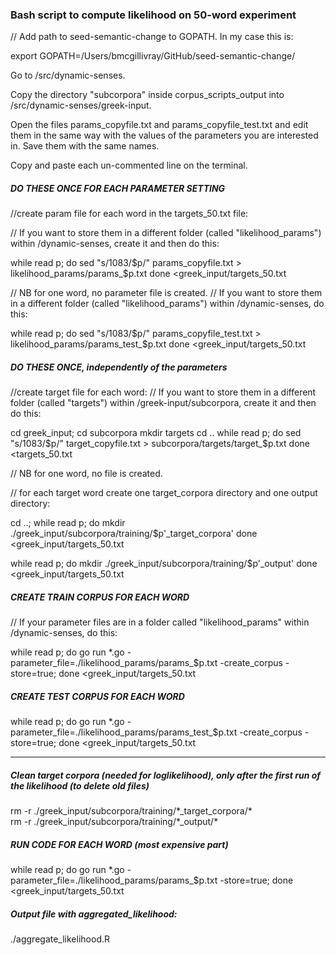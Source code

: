 ### Bash script to compute likelihood on 50-word experiment

// Add path to seed-semantic-change to GOPATH. In my case this is:

export GOPATH=/Users/bmcgillivray/GitHub/seed-semantic-change/

Go to /src/dynamic-senses.

Copy the directory "subcorpora" inside corpus_scripts_output into /src/dynamic-senses/greek-input.

Open the files params_copyfile.txt and params_copyfile_test.txt and edit them in the same way with the values of the parameters you are interested in. Save them with the same names.

Copy and paste each un-commented line on the terminal.

##### DO THESE ONCE FOR EACH PARAMETER SETTING

//create param file for each word in the targets_50.txt file:

// If you want to store them in a different folder (called "likelihood_params") within /dynamic-senses, create it and then do this:

while read p;  do
sed "s/1083/$p/" params_copyfile.txt > likelihood_params/params_$p.txt
done <greek_input/targets_50.txt

// NB for one word, no parameter file is created.
// If you want to store them in a different folder (called "likelihood_params") within /dynamic-senses, do this:

while read p;  do
sed "s/1083/$p/" params_copyfile_test.txt >  likelihood_params/params_test_$p.txt
done <greek_input/targets_50.txt

##### DO THESE ONCE, independently of the parameters

//create target file for each word:
// If you want to store them in a different folder (called "targets") within /greek-input/subcorpora, create it and then do this:

cd greek_input;
cd subcorpora
mkdir targets
cd ..
while read p;  do
sed "s/1083/$p/" target_copyfile.txt > subcorpora/targets/target_$p.txt
done <targets_50.txt

// NB for one word, no file is created.

// for each target word create one target_corpora directory and one output directory:

cd ..;
while read p;  do
mkdir ./greek_input/subcorpora/training/$p'_target_corpora'
done <greek_input/targets_50.txt

while read p;  do
mkdir ./greek_input/subcorpora/training/$p'_output'
done <greek_input/targets_50.txt


##### CREATE TRAIN CORPUS FOR EACH WORD

// If your parameter files are in a folder called "likelihood_params" within /dynamic-senses, do this:

while read p;  do
go run *.go -parameter_file=./likelihood_params/params_$p.txt  -create_corpus  -store=true;
done <greek_input/targets_50.txt


##### CREATE TEST CORPUS FOR EACH WORD

while read p;  do
go run *.go -parameter_file=./likelihood_params/params_test_$p.txt  -create_corpus  -store=true;
done <greek_input/targets_50.txt

________________


##### Clean target corpora (needed for loglikelihood), only after the first run of the likelihood (to delete old files)

rm -r ./greek_input/subcorpora/training/\*_target_corpora/\*        
rm -r ./greek_input/subcorpora/training/\*_output/\*      


##### RUN CODE FOR EACH WORD (most expensive part)

while read p;  do
go run *.go -parameter_file=./likelihood_params/params_$p.txt  -store=true;
done <greek_input/targets_50.txt


##### Output file with aggregated_likelihood:

./aggregate_likelihood.R

